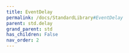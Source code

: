 ```yaml
---
title: EventDelay
permalink: /docs/StandardLibrary#EventDelay
parent: std.delay
grand_parent: std
has_children: False
nav_order: 2
---
```

